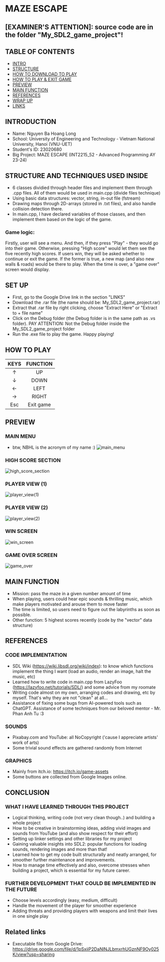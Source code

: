 # MAZE ESCAPE
## [EXAMINER'S ATTENTION]: source code are in the folder "My_SDL2_game_project"!
## TABLE OF CONTENTS
* [INTRO](#introduction)
* [STRUCTURE](#structure-and-techniques-used-inside)
* [HOW TO DOWNLOAD TO PLAY](#set-up)
* [HOW TO PLAY & EXIT GAME](#how-to-play)
* [PREVIEW](#preview)
* [MAIN FUNCTION](#main-function)
* [REFERENCES](#references)
* [WRAP UP](#conclusion)
* [LINKS](#related-links)

## INTRODUCTION
- Name: Nguyen Ba Hoang Long
- School: University of Engineering and Technology - Vietnam National University, Hanoi (VNU-UET)
- Student's ID: 23020680
- Big Project: MAZE ESCAPE (INT2215_52 - Advanced Programming AY 23-24)

## STRUCTURE AND TECHNIQUES USED INSIDE
- 6 classes dividied through header files and implement them through .cpp files. All of them would be used in main.cpp (divide files technique)
- Using basic data structures: vector, string, in-out file (fstream)
- Drawing maps through 2D-arrays (stored in .txt files), and also handle collision detection there.
- In main.cpp, I have declared variables of those classes, and then implement them based on the logic of the game.
### Game logic:
Firstly, user will see a menu. And then, if they press "Play" - they would go into their game. Otherwise, pressing "High score" would let them see the five recently high scores. If users win, they will be asked whether to continue or exit the game. If the former is true, a new map (and also new walls & roads) would be there to play. When the time is over, a "game over" screen would display.

## SET UP
- First, go to the Google Drive link in the section "LINKS"
- Download the .rar file (the name should be: My_SDL2_game_project.rar)
- Extract that .rar file by right clicking, choose "Extract Here" or "Extract to + file name"
- Click on the Debug folder (the Debug folder is in the same path as .vs folder). PAY ATTENTION: Not the Debug folder inside the My_SDL2_game_project folder
- Run the .exe file to play the game. Happy playing!

## HOW TO PLAY
|   KEYS   |    FUNCTION   |
|:--------:|:-------------:|
|     ↑    |       UP      |
|     ↓    |      DOWN     |
|     ←    |      LEFT     |
|     →    |     RIGHT     |
|     Esc  |    Exit game  |

## PREVIEW
### MAIN MENU
- btw, NBHL is the acronym of my name :)
![main_menu](https://github.com/longnbh/maze-escape/assets/160746808/4698909e-35b5-4869-bdfc-dfcd376c1bec)
### HIGH SCORE SECTION
![high_score_section](https://github.com/longnbh/maze-escape/assets/160746808/7eeea1e6-a9f9-4c8f-b326-97390a273d22)
### PLAYER VIEW (1)
![player_view(1)](https://github.com/longnbh/maze-escape/assets/160746808/80f133c4-4e93-40eb-877b-395d9f13789f)
### PLAYER VIEW (2)
![player_view(2)](https://github.com/longnbh/maze-escape/assets/160746808/cabcaa07-eee3-4bc4-83c6-97c270292ae5)
### WIN SCREEN
![win_screen](https://github.com/longnbh/maze-escape/assets/160746808/ff9b1c9f-c8b0-438b-a631-43d6f436b24e)
### GAME OVER SCREEN
![game_over](https://github.com/longnbh/maze-escape/assets/160746808/70e9b70d-93ce-4fad-99c5-bc7dd30de276)

## MAIN FUNCTION
- Mission: pass the maze in a given number amount of time
- When playing, users could hear epic sounds & thrilling music, which make players motivated and arouse them to move faster
- The time is limited, so users need to figure out the labyrinths as soon as possible.
- Other function: 5 highest scores recently (code by the "vector" data structure)

## REFERENCES
### CODE IMPLEMENTATION
- SDL Wiki (https://wiki.libsdl.org/wiki/index): to know which functions implement the thing I want (load an audio, render an image, halt the music, etc)
- Learned how to write code in main.cpp from LazyFoo (https://lazyfoo.net/tutorials/SDL/) and some advice from my roomate
- Writing code almost on my own, arranging codes and drawing, etc by myself. That's why they are not "clean" at all...
- Assistance of fixing some bugs from AI-powered tools such as ChatGPT. Assistance of some techniques from our beloved mentor - Mr. Phan Anh Tu :3
### SOUNDS
- Pixabay.com and YouTube: all NoCopyright ('cause I appreciate artists' work of arts)
- Some trivial sound effects are gathered randomly from Internet
### GRAPHICS
- Mainly from itch.io: https://itch.io/game-assets
- Some buttons are collected from Google Images online.

## CONCLUSION
### WHAT I HAVE LEARNED THROUGH THIS PROJECT
- Logical thinking, writing code (not very clean though..) and building a whole project
- How to be creative in brainstorming ideas, adding vivid images and sounds from YouTube (and also show respect for their effort)
- Setting up linker settings and other libraries for my project
- Gaining valuable insights into SDL2: popular functions for loading sounds, rendering images and more than that!
- Learned how to get my code built structurally and neatly arranged, for smoother further maintenance and improvements.
- How to manage time effectively and also, overcome stresses when building a project, which is essential for my future career.
### FURTHER DEVELOPMENT THAT COULD BE IMPLEMENTED IN THE FUTURE
- Choose levels accordingly (easy, medium, difficult)
- Handle the movement of the player for smoother experience
- Adding threats and providing players with weapons and limit their lives in one single play

## Related links
- Executable file from Google Drive: https://drive.google.com/file/d/1pSxiiP2DaNlNJLbmxrhUGznNF9Oy025K/view?usp=sharing
